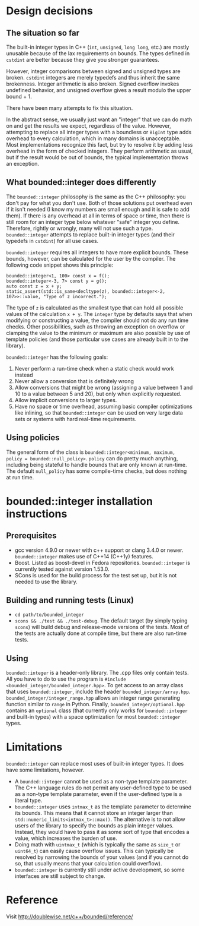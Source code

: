 # Design decisions

## The situation so far

The built-in integer types in C++ (`int`, `unsigned`, `long long`, etc.) are mostly unusable because of the lax requirements on bounds. The types defined in `cstdint` are better because they give you stronger guarantees.

However, integer comparisons between signed and unsigned types are broken. `cstdint` integers are merely typedefs and thus inherit the same brokenness. Integer arithmetic is also broken. Signed overflow invokes undefined behavior, and unsigned overflow gives a result modulo the upper bound + 1.

There have been many attempts to fix this situation.

In the abstract sense, we usually just want an "integer" that we can do math on and get the results we expect, regardless of the value. However, attempting to replace all integer types with a boundless or `BigInt` type adds overhead to every calculation, which in many domains is unacceptable. Most implementations recognize this fact, but try to resolve it by adding less overhead in the form of checked integers. They perform arithmetic as usual, but if the result would be out of bounds, the typical implementation throws an exception.

## What bounded::integer does differently

The `bounded::integer` philosophy is the same as the C++ philosophy: you don't pay for what you don't use. Both of those solutions put overhead even if it isn't needed (I know my numbers are small enough and it is safe to add them). If there is any overhead at all in terms of space or time, then there is still room for an integer type below whatever "safe" integer you define. Therefore, rightly or wrongly, many will not use such a type. `bounded::integer` attempts to replace built-in integer types (and their typedefs in `cstdint`) for all use cases.

`bounded::integer` requires all integers to have more explicit bounds. These bounds, however, can be calculated for the user by the compiler. The following code snippet shows this principle:

	bounded::integer<1, 100> const x = f();
	bounded::integer<-3, 7> const y = g();
	auto const z = x + y;
	static_assert(std::is_same<decltype(z), bounded::integer<-2, 107>>::value, "Type of z incorrect.");

The type of `z` is calculated as the smallest type that can hold all possible values of the calculation `x + y`. The `integer` type by defaults says that when modifying or constructing a value, the compiler should not do any run time checks. Other possibilities, such as throwing an exception on overflow or clamping the value to the minimum or maximum are also possible by use of template policies (and those particular use cases are already built in to the library).

`bounded::integer` has the following goals:
1. Never perform a run-time check when a static check would work instead
2. Never allow a conversion that is definitely wrong
3. Allow conversions that might be wrong (assigning a value between 1 and 10 to a value between 5 and 20), but only when explicitly requested.
4. Allow implicit conversions to larger types.
5. Have no space or time overhead, assuming basic compiler optimizations like inlining, so that `bounded::integer` can be used on very large data sets or systems with hard real-time requirements.

## Using policies

The general form of the class is `bounded::integer<minimum, maximum, policy = bounded::null_policy>`. `policy` can do pretty much anything, including being stateful to handle bounds that are only known at run-time. The default `null_policy` has some compile-time checks, but does nothing at run time.

# bounded::integer installation instructions

## Prerequisites

* gcc version 4.9.0 or newer with c++ support or clang 3.4.0 or newer. `bounded::integer` makes use of C++14 (C++1y) features.
* Boost. Listed as boost-devel in Fedora repositories. `bounded::integer` is currently tested against version 1.53.0.
* SCons is used for the build process for the test set up, but it is not needed to use the library.

## Building and running tests (Linux)

* `cd path/to/bounded_integer`
* `scons && ./test && ./test-debug`. The default target (by simply typing `scons`) will build debug and release-mode versions of the tests. Most of the tests are actually done at compile time, but there are also run-time tests.

## Using

`bounded::integer` is a header-only library. The .cpp files only contain tests. All you have to do to use the program is `#include <bounded_integer/bounded_integer.hpp>`. To get access to an array class that uses `bounded::integer`, include the header `bounded_integer/array.hpp`. `bounded_integer/integer_range.hpp` allows an integer range generating function similar to `range` in Python. Finally, `bounded_integer/optional.hpp` contains an `optional` class (that currently only works for `bounded::integer` and built-in types) with a space optimization for most `bounded::integer` types.

# Limitations

`bounded::integer` can replace most uses of built-in integer types. It does have some limitations, however.

* A `bounded::integer` cannot be used as a non-type template parameter. The C++ language rules do not permit any user-defined type to be used as a non-type template parameter, even if the user-defined type is a literal type.
* `bounded::integer` uses `intmax_t` as the template parameter to determine its bounds. This means that it cannot store an integer larger than `std::numeric_limits<intmax_t>::max()`. The alternative is to not allow users of the library to specify the bounds as plain integer values. Instead, they would have to pass it as some sort of type that encodes a value, which increases the burden of use.
* Doing math with `uintmax_t` (which is typically the same as `size_t` or `uint64_t`) can easily cause overflow issues. This can typically be resolved by narrowing the bounds of your values (and if you cannot do so, that usually means that your calculation could overflow).
* `bounded::integer` is currently still under active development, so some interfaces are still subject to change.

# Reference

Visit http://doublewise.net/c++/bounded/reference/
